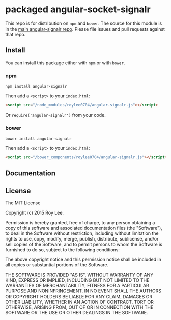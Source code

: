 # packaged angular-socket-signalr

This repo is for distribution on `npm` and `bower`. The source for this module is in the
[main angular-signalr repo](https://github.com/roylee0704/angular-signalr).
Please file issues and pull requests against that repo.

## Install

You can install this package either with `npm` or with `bower`.

### npm

```shell
npm install angular-signalr
```

Then add a `<script>` to your `index.html`:

```html
<script src="/node_modules/roylee0704/angular-signalr.js"></script>
```

Or `require('angular-signalr')` from your code.

### bower

```shell
bower install angular-signalr
```

Then add a `<script>` to your `index.html`:

```html
<script src="/bower_components/roylee0704/angular-signalr.js"></script>
```

## Documentation


## License

The MIT License

Copyright (c) 2015 Roy Lee. 

Permission is hereby granted, free of charge, to any person obtaining a copy
of this software and associated documentation files (the "Software"), to deal
in the Software without restriction, including without limitation the rights
to use, copy, modify, merge, publish, distribute, sublicense, and/or sell
copies of the Software, and to permit persons to whom the Software is
furnished to do so, subject to the following conditions:

The above copyright notice and this permission notice shall be included in
all copies or substantial portions of the Software.

THE SOFTWARE IS PROVIDED "AS IS", WITHOUT WARRANTY OF ANY KIND, EXPRESS OR
IMPLIED, INCLUDING BUT NOT LIMITED TO THE WARRANTIES OF MERCHANTABILITY,
FITNESS FOR A PARTICULAR PURPOSE AND NONINFRINGEMENT. IN NO EVENT SHALL THE
AUTHORS OR COPYRIGHT HOLDERS BE LIABLE FOR ANY CLAIM, DAMAGES OR OTHER
LIABILITY, WHETHER IN AN ACTION OF CONTRACT, TORT OR OTHERWISE, ARISING FROM,
OUT OF OR IN CONNECTION WITH THE SOFTWARE OR THE USE OR OTHER DEALINGS IN
THE SOFTWARE.
